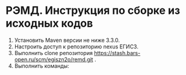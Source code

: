 # РЭМД. Инструкция по сборке из исходных кодов 

1. Установить Maven версии не ниже 3.3.0.
2. Настроить доступ к репозиторию nexus ЕГИСЗ.
3. Выполнить clone репозитория https://stash.bars-open.ru/scm/egiszn2o/remd.git .
4. Выполнить команды: 

